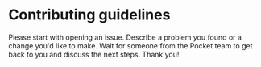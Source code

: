 # Contributing guidelines

Please start with opening an issue. Describe a problem you found or a change you'd like to make.
Wait for someone from the Pocket team to get back to you and discuss the next steps. Thank you!
